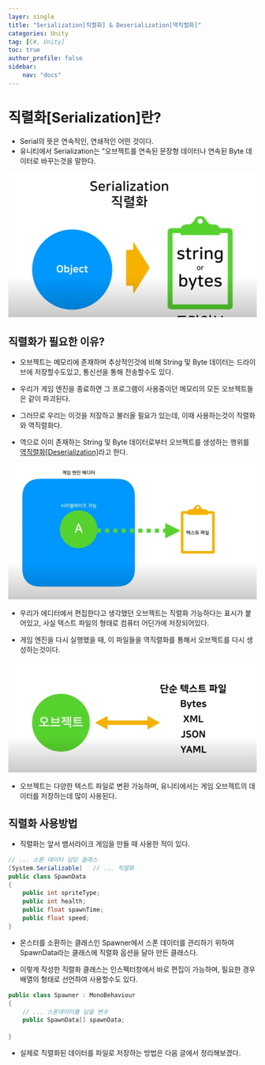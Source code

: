 ```yaml
---
layer: single
title: "Serialization[직렬화] & Deserialization[역직렬화]"
categories: Unity
tag: [C#, Unity]
toc: true
author_profile: false
sidebar: 
    nav: "docs"
---
```





# 직렬화[Serialization]란?

- Serial의 뜻은 연속적인, 연쇄적인 어떤 것이다.
- 유니티에서 Serialization는 "오브젝트를 연속된 문장형 데이터나 연속된 Byte 데이터로 바꾸는것을 말한다.

![image](/images/2024/2024-05-23/capture_1.PNG)


## 직렬화가 필요한 이유?

- 오브젝트는 메모리에 존재하며 추상적인것에 비해 String 및 Byte 데이터는 드라이브에 저장할수도있고, 통신선을 통해 전송할수도 있다.

- 우리가 게임 엔진을 종료하면 그 프로그램이 사용중이던 메모리의 모든 오브젝트들은 같이 파괴된다. 

- 그러므로 우리는 이것을 저장하고 불러올 필요가 있는데, 이때 사용하는것이 직렬화와 역직렬화다.

- 역으로 이미 존재하는 String 및 Byte 데이터로부터 오브젝트를 생성하는 행위를 <u>역직렬화[Deserialization]</u>라고 한다.

![image](/images/2024/2024-05-23/capture_2.PNG)


- 우리가 에디터에서 편집한다고 생각했던 오브젝트는 직렬화 가능하다는 표시가 붙어있고, 사실 텍스트 파일의 형태로 컴퓨터 어딘가에 저장되어있다.

- 게임 엔진을 다시 실행했을 때, 이 파일들을 역직렬화를 통해서 오브젝트를 다시 생성하는것이다.

![image](/images/2024/2024-05-23/capture_3.PNG)

- 오브젝트는 다양한 텍스트 파일로 변환 가능하며, 유니티에서는 게임 오브젝트의 데이터를 저장하는데 많이 사용된다.


## 직렬화 사용방법

- 직렬화는 앞서 뱀서라이크 게임을 만들 때 사용한 적이 있다.

```c#
// ... 소환 데이터 담당 클래스
[System.Serializable]   // ... 직렬화  
public class SpawnData
{
    public int spriteType;
    public int health;
    public float spawnTime;
    public float speed;
}
```

- 몬스터를 소환하는 클래스인 Spawner에서 스폰 데이터를 관리하기 위하여 SpawnData라는 클래스에 직렬화 옵션을 달아 만든 클래스다.

- 이렇게 작성한 직렬화 클래스는 인스펙터창에서 바로 편집이 가능하며, 필요한 경우 배열의 형태로 선언하여 사용할수도 있다.

```c#
public class Spawner : MonoBehaviour
{
    // ... 스폰데이터를 담을 변수
    public SpawnData[] spawnData;

}
```

- 실제로 직렬화된 데이터를 파일로 저장하는 방법은 다음 글에서 정리해보겠다.